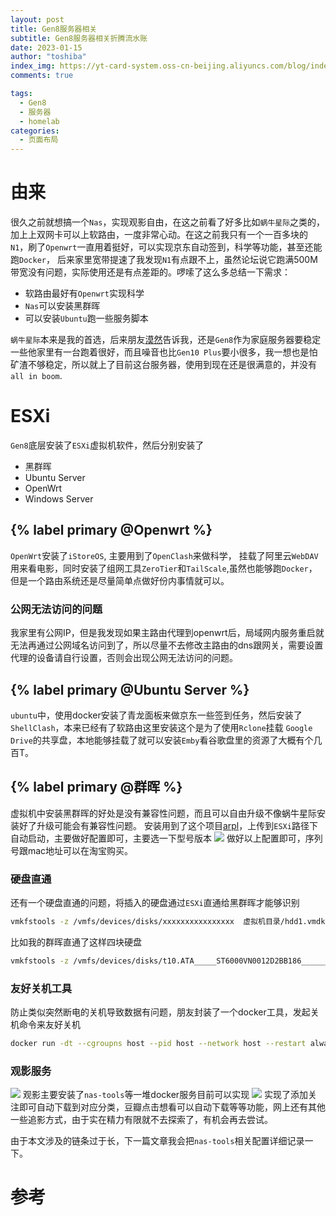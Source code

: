 ```yaml
---
layout: post
title: Gen8服务器相关
subtitle: Gen8服务器相关折腾流水账
date: 2023-01-15
author: "toshiba"
index_img: https://yt-card-system.oss-cn-beijing.aliyuncs.com/blog/index_img/gen8.jpg
comments: true

tags:
  - Gen8
  - 服务器
  - homelab
categories:
  - 页面布局
---
```


# 由来
很久之前就想搞一个`Nas`，实现观影自由，在这之前看了好多比如`蜗牛星际`之类的，加上上双网卡可以上软路由，一度非常心动。在这之前我只有一个一百多块的`N1`，刷了`Openwrt`一直用着挺好，可以实现京东自动签到，科学等功能，甚至还能跑`Docker`， 后来家里宽带提速了我发现`N1`有点跟不上，虽然论坛说它跑满500M带宽没有问题，实际使用还是有点差距的。啰嗦了这么多总结一下需求：
* 软路由最好有`Openwrt`实现科学
* `Nas`可以安装黑群晖
* 可以安装`Ubuntu`跑一些服务脚本

`蜗牛星际`本来是我的首选，后来朋友[漠然](https://mritd.me/)告诉我，还是`Gen8`作为家庭服务器要稳定一些他家里有一台跑着很好，而且噪音也比`Gen10 Plus`要小很多，我一想也是怕矿渣不够稳定，所以就上了目前这台服务器，使用到现在还是很满意的，并没有`all in boom`.

# ESXi
`Gen8`底层安装了`ESXi`虚拟机软件，然后分别安装了

* 黑群晖
* Ubuntu Server
* OpenWrt
* Windows Server


## {% label primary @Openwrt %}
`OpenWrt`安装了`iStoreOS`, 主要用到了`OpenClash`来做科学， 挂载了阿里云`WebDAV`用来看电影，同时安装了组网工具`ZeroTier`和`TailScale`,虽然也能够跑`Docker`，但是一个路由系统还是尽量简单点做好份内事情就可以。

### 公网无法访问的问题
我家里有公网IP，但是我发现如果主路由代理到openwrt后，局域网内服务重启就无法再通过公网域名访问到了，所以尽量不去修改主路由的dns跟网关，需要设置代理的设备请自行设置，否则会出现公网无法访问的问题。


## {% label primary @Ubuntu Server %}
`ubuntu`中，使用docker安装了青龙面板来做京东一些签到任务，然后安装了`ShellClash`，本来已经有了软路由这里安装这个是为了使用`Rclone`挂载 `Google Drive`的共享盘，本地能够挂载了就可以安装`Emby`看谷歌盘里的资源了大概有个几百T。

## {% label primary @群晖 %}
虚拟机中安装黑群晖的好处是没有兼容性问题，而且可以自由升级不像蜗牛星际安装好了升级可能会有兼容性问题。
安装用到了这个项目[arpl](https://github.com/fbelavenuto/arpl)，上传到`ESXi`路径下自动启动，主要做好配置即可，主要选一下型号版本
![](https://yt-card-system.oss-cn-beijing.aliyuncs.com/blog/in_post/gen8/synology.png)
做好以上配置即可，序列号跟mac地址可以在淘宝购买。

### 硬盘直通
还有一个硬盘直通的问题，将插入的硬盘通过`ESXi`直通给黑群晖才能够识别
```bash
vmkfstools -z /vmfs/devices/disks/xxxxxxxxxxxxxxxx  虚拟机目录/hdd1.vmdk
```
比如我的群晖直通了这样四块硬盘
```bash
vmkfstools -z /vmfs/devices/disks/t10.ATA_____ST6000VN0012D2BB186__________________________________ZR14FY6S  /vmfs/volumes/datastore1/XPEnology/hdd1.vmdk
```

### 友好关机工具
防止类似突然断电的关机导致数据有问题，朋友封装了一个docker工具，发起关机命令来友好关机
```bash
docker run -dt --cgroupns host --pid host --network host --restart always --name open-vm-tools -v /root/.ssh:/root/.ssh mritd/open-vm-tools
```



### 观影服务

![](https://yt-card-system.oss-cn-beijing.aliyuncs.com/blog/in_post/gen8/docker.png)
观影主要安装了`nas-tools`等一堆docker服务目前可以实现
![](https://yt-card-system.oss-cn-beijing.aliyuncs.com/blog/in_post/gen8/nastools.png)
实现了添加关注即可自动下载到对应分类，豆瓣点击想看可以自动下载等等功能，网上还有其他一些追影方式，由于实在精力有限就不去探索了，有机会再去尝试。

由于本文涉及的链条过于长，下一篇文章我会把`nas-tools`相关配置详细记录一下。



# 参考


[^1]: [群晖 + Nas-Tools 一个懂事的媒体库](http://www.liuocean.com/2022/09/12/qun-hui-nastools-yi-ge-dong-shi-de-mei-ti-ku/)
[^2]: [安装NAS Tools，打造自动化观影、追剧系统，NAS媒体库整理工具，威联通Docker版NAS Tools安装教程~feat.威联通HS 264](https://www.youtube.com/watch?v=kUOelSHhfto&list=LL&index=2)

